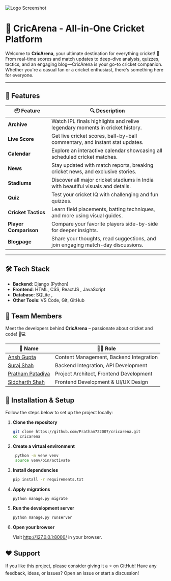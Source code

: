 ![Logo Screenshot](./screenshots/logo2.png)

# 🏏 CricArena - All-in-One Cricket Platform

Welcome to **CricArena**, your ultimate destination for everything cricket! 🎉  
From real-time scores and match updates to deep-dive analysis, quizzes, tactics, and an engaging blog—CricArena is your go-to cricket companion. Whether you're a casual fan or a cricket enthusiast, there's something here for everyone.



---

## 🌟 Features

| 📦 Feature           | 🔍 Description |
|---------------------|----------------|
| **Archive**         | Watch IPL finals highlights and relive legendary moments in cricket history. |
| **Live Score**      | Get live cricket scores, ball-by-ball commentary, and instant stat updates. |
| **Calendar**        | Explore an interactive calendar showcasing all scheduled cricket matches. |
| **News**            | Stay updated with match reports, breaking cricket news, and exclusive stories. |
| **Stadiums**        | Discover all major cricket stadiums in India with beautiful visuals and details. |
| **Quiz**            | Test your cricket IQ with challenging and fun quizzes. |
| **Cricket Tactics** | Learn field placements, batting techniques, and more using visual guides. |
| **Player Comparison** | Compare your favorite players side-by-side for deeper insights. |
| **Blogpage**        | Share your thoughts, read suggestions, and join engaging match-day discussions. |

---

## 🛠️ Tech Stack

- **Backend**: Django (Python)
- **Frontend**: HTML, CSS, ReactJS , JavaScript
- **Database**: SQLite , 
- **Other Tools**: VS Code, Git, GitHub

## 👥 Team Members

Meet the developers behind **CricArena** – passionate about cricket and code! 🏏💻

| 👤 Name           | 🧑‍💻 Role                 |                     
|------------------|----------------------------------------------------------------------|
| [Ansh Gupta](https://github.com/AnshGupta06)       | Content Management, Backend Integration          |
| [Suraj Shah ](https://github.com/Suraj31shah)    | Backend Integration, API Development         | 
| [Pratham Patadiya](https://github.com/Pratham722007)  | Project Architect, Frontend Development        | 
| [Siddharth Shah](https://github.com/siddharth251206)    | Frontend Development & UI/UX Design            | 

## 🚀 Installation & Setup

Follow the steps below to set up the project locally:

1. **Clone the repository**
   ```bash
   git clone https://github.com/Pratham722007/cricarena.git
   cd cricarena
2. **Create a virtual environment**
   ```bash
    python -m venv venv
    source venv/bin/activate
3. **Install dependencies**
   ```bash
   pip install -r requirements.txt
4. **Apply migrations**
   ```bash
   python manage.py migrate
5. **Run the development server**
   ```bash
   python manage.py runserver
   
   
6. **Open your browser**

   Visit http://127.0.0.1:8000/ in your browser.
  


## ❤️ Support

If you like this project, please consider giving it a ⭐️ on GitHub!
Have any feedback, ideas, or issues? Open an issue or start a discussion!

